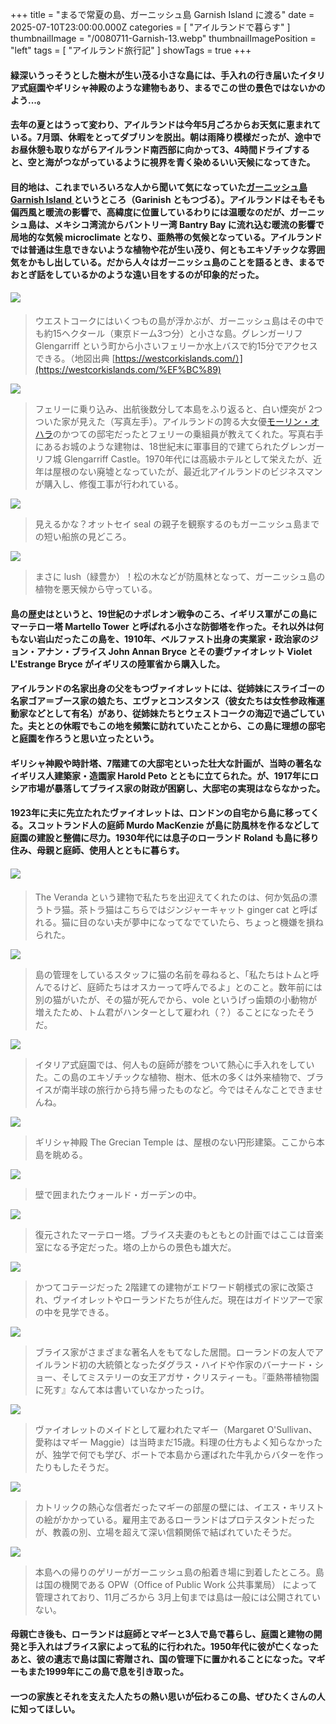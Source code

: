 +++
title = "まるで常夏の島、ガーニッシュ島 Garnish Island に渡る"
date = 2025-07-10T23:00:00.000Z
categories = [ "アイルランドで暮らす" ]
thumbnailImage = "/0080711-Garnish-13.webp"
thumbnailImagePosition = "left"
tags = [ "アイルランド旅行記" ]
showTags = true
+++

#### 緑深いうっそうとした樹木が生い茂る小さな島には、手入れの行き届いたイタリア式庭園やギリシャ神殿のような建物もあり、まるでこの世の景色ではないかのよう...。

<!--more-->

#### 去年の夏とはうって変わり、アイルランドは今年5月ごろからお天気に恵まれている。7月頭、休暇をとってダブリンを脱出。朝は雨降り模様だったが、途中でお昼休憩も取りながらアイルランド南西部に向かって3、4時間ドライブすると、空と海がつながっているように視界を青く染めるいい天候になってきた。

#### 目的地は、これまでいろいろな人から聞いて気になっていた[ガーニッシュ島 Garnish Island ](https://heritageireland.ie/visit/places-to-visit/ilnacullin-garinish-island/)というところ（Garinish ともつづる）。アイルランドはそもそも偏西風と暖流の影響で、高緯度に位置しているわりには温暖なのだが、ガーニッシュ島は、メキシコ湾流からバントリー湾 Bantry Bay に流れ込む暖流の影響で局地的な気候 microclimate となり、亜熱帯の気候となっている。アイルランドでは普通は生息できないような植物や花が生い茂り、何ともエキゾチックな雰囲気をかもし出している。だから人々はガーニッシュ島のことを語るとき、まるでおとぎ話をしているかのような遠い目をするのが印象的だった。  

#### ![](/0080711-Garnish-1.webp)

> ウエストコークにはいくつもの島が浮かぶが、ガーニッシュ島はその中でも約15ヘクタール（東京ドーム3つ分）と小さな島。グレンガーリフ Glengarriff という町から小さいフェリーか水上バスで約15分でアクセスできる。（地図出典 [https://westcorkislands.com/）](https://westcorkislands.com/%EF%BC%89)

![](/0080711-Garnish-3.webp)

> フェリーに乗り込み、出航後数分して本島をふり返ると、白い煙突が 2つついた家が見えた（写真左手）。アイルランドの誇る大女優[モーリン・オハラ](https://www.riastra.com/2021/09/%E3%83%A1%E3%82%A2%E3%83%AA%E3%83%BC%E3%81%AE%E9%81%8B%E5%91%BD/)のかつての邸宅だったとフェリーの乗組員が教えてくれた。写真右手にあるお城のような建物は、18世紀末に軍事目的で建てられたグレンガーリフ城 Glengarriff Castle。1970年代には高級ホテルとして栄えたが、近年は屋根のない廃墟となっていたが、最近北アイルランドのビジネスマンが購入し、修復工事が行われている。

![](/0080711-Garnish-2.webp)

> 見えるかな？オットセイ seal の親子を観察するのもガーニッシュ島までの短い船旅の見どころ。

![](/0080711-Garnish-5.webp)

> まさに lush（緑豊か）！松の木などが防風林となって、ガーニッシュ島の植物を悪天候から守っている。

#### 島の歴史はというと、19世紀のナポレオン戦争のころ、イギリス軍がこの島にマーテロー塔 Martello Tower と呼ばれる小さな防御塔を作った。それ以外は何もない岩山だったこの島を、1910年、ベルファスト出身の実業家・政治家のジョン・アナン・ブライス John Annan Bryce とその妻ヴァイオレット Violet L'Estrange Bryce がイギリスの陸軍省から購入した。

#### アイルランドの名家出身の父をもつヴァイオレットには、従姉妹にスライゴーの名家ゴア＝ブース家の娘たち、エヴァとコンスタンス（彼女たちは女性参政権運動家などとして有名）があり、従姉妹たちとウェストコークの海辺で過ごしていた。夫ととの休暇でもこの地を頻繁に訪れていたことから、この島に理想の邸宅と庭園を作ろうと思い立ったという。

#### ギリシャ神殿や時計塔、7階建ての大邸宅といった壮大な計画が、当時の著名なイギリス人建築家・造園家 Harold Peto とともに立てられた。が、1917年にロシア市場が暴落してブライス家の財政が困窮し、大邸宅の実現はならなかった。

#### 1923年に夫に先立たれたヴァイオレットは、ロンドンの自宅から島に移ってくる。スコットランド人の庭師 Murdo MacKenzie が島に防風林を作るなどして庭園の建設と整備に尽力。1930年代には息子のローランド Roland も島に移り住み、母親と庭師、使用人とともに暮らす。

#### ![](/0080711-Garnish-15.webp)

> The Veranda という建物で私たちを出迎えてくれたのは、何か気品の漂うトラ猫。茶トラ猫はこちらではジンジャーキャット ginger cat と呼ばれる。猫に目のない夫が夢中になってなでていたら、ちょっと機嫌を損ねられた。

![](/0080711-Garnish-14.webp)

> 島の管理をしているスタッフに猫の名前を尋ねると、「私たちはトムと呼んでるけど、庭師たちはオスカーって呼んでるよ」とのこと。数年前には別の猫がいたが、その猫が死んでから、vole というげっ歯類の小動物が増えたため、トム君がハンターとして雇われ（？）ることになったそうだ。 

![](/0080711-Garnish-13.webp)

> イタリア式庭園では、何人もの庭師が膝をついて熱心に手入れをしていた。この島のエキゾチックな植物、樹木、低木の多くは外来植物で、ブライスが南半球の旅行から持ち帰ったものなど。今ではそんなことできませんね。

![](/0080711-Garnish-7.webp)

> ギリシャ神殿 The Grecian Temple は、屋根のない円形建築。ここから本島を眺める。

![](/0080711-Garnish-12.webp)

> 壁で囲まれたウォールド・ガーデンの中。

![](/0080711-Garnish-4.webp)

> 復元されたマーテロー塔。ブライス夫妻のもともとの計画ではここは音楽室になる予定だった。塔の上からの景色も雄大だ。

![](/0080711-Garnish-11.webp)

> かつてコテージだった 2階建ての建物がエドワード朝様式の家に改築され、ヴァイオレットやローランドたちが住んだ。現在はガイドツアーで家の中を見学できる。

![](/0080711-Garnish-8.webp)

> ブライス家がさまざまな著名人をもてなした居間。ローランドの友人でアイルランド初の大統領となったダグラス・ハイドや作家のバーナード・ショー、そしてミステリーの女王アガサ・クリスティーも。『亜熱帯植物園に死す』なんて本は書いていなかったっけ。

![](/0080711-Garnish-9.webp)

> ヴァイオレットのメイドとして雇われたマギー（Margaret O'Sullivan、愛称はマギー Maggie）は当時まだ15歳。料理の仕方もよく知らなかったが、独学で何でも学び、ボートで本島から運ばれた牛乳からバターを作ったりもしたそうだ。

![](/0080711-Garnish-10.webp)

> カトリックの熱心な信者だったマギーの部屋の壁には、イエス・キリストの絵がかかっている。雇用主であるローランドはプロテスタントだったが、教義の別、立場を超えて深い信頼関係で結ばれていたそうだ。

![](/0080711-Garnish-6.webp)

> 本島への帰りのゲリーがガーニッシュ島の船着き場に到着したところ。島は国の機関である OPW（Office of Public Work 公共事業局） によって管理されており、11月ごろから 3月上旬までは島は一般には公開されていない。

#### 母親亡き後も、ローランドは庭師とマギーと3人で島で暮らし、庭園と建物の開発と手入れはブライス家によって私的に行われた。1950年代に彼が亡くなったあと、彼の遺志で島は国に寄贈され、国の管理下に置かれることになった。マギーもまた1999年にこの島で息を引き取った。

#### 一つの家族とそれを支えた人たちの熱い思いが伝わるこの島、ぜひたくさんの人に知ってほしい。
